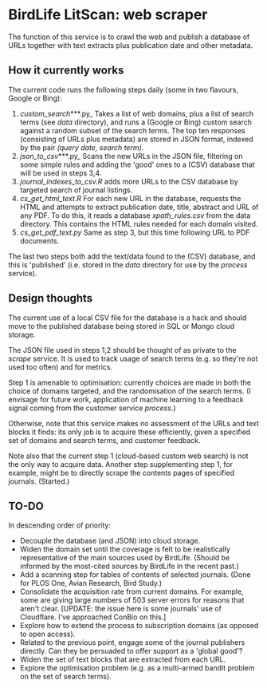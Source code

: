 # BirdLife LitScan: web scraper

The function of this service is to crawl the web and publish a database of URLs together with text extracts plus publication date and other metadata.

## How it currently works

The current code runs the following steps daily (some in two flavours, Google or Bing):

1. _custom_search_***.py_ Takes a list of web domains, plus a list of search terms (see _data_ directory), and runs a (Google or Bing) custom search against a random subset of the search terms. The top ten responses (consisting of URLs plus metadata) are stored in JSON format, indexed by the pair _(query date, search term)_.
2. _json_to_csv_***.py_ Scans the new URLs in the JSON file, filtering on some simple rules and adding the 'good' ones to a (CSV) database that will be used in steps 3,4.
3. _journal_indexes_to_csv.R_ adds more URLs to the CSV database by targeted search of journal listings.
4. _cs_get_html_text.R_ For each new URL in the database, requests the HTML and attempts to extract publication date, title, abstract and URL of any PDF. To do this, it reads a database _xpath_rules.csv_ from the data directory. This contains the HTML rules needed for each domain visited.
5. _cs_get_pdf_text.py_ Same as step 3, but this time following URL to PDF documents. 

The last two steps both add the text/data found to the (CSV) database, and this is 'published' (i.e. stored in the _data_ directory for use by the _process_ service).

## Design thoughts

The current use of a local CSV file for the database is a hack and should move to the published database being stored in SQL or Mongo cloud storage.

The JSON file used in steps 1,2 should be thought of as private to the _scrape_ service. It is used to track usage of search terms (e.g. so they're not used too often) and for metrics.

Step 1 is amenable to optimisation: currently choices are made in both the choice of domains targeted, and the randomisation of the search terms. (I envisage for future work, application of machine learning to a feedback signal coming from the customer service _process_.)

Otherwise, note that this service makes no assessment of the URLs and text blocks it finds: its only job is to acquire these efficiently, given a specified set of domains and search terms, and customer feedback.

Note also that the current step 1 (cloud-based custom web search) is not the only way to acquire data. Another step supplementing step 1, for example, might be to directly scrape the contents pages of specified journals. (Started.)

## TO-DO

In descending order of priority:

- Decouple the database (and JSON) into cloud storage.
- Widen the domain set until the coverage is felt to be realistically representative of the main sources used by BirdLife. (Should be informed by the most-cited sources by BirdLife in the recent past.)
- Add a scanning step for tables of contents of selected journals. (Done for PLOS One, Avian Research, Bird Study.)
- Consolidate the acquisition rate from current domains. For example, some are giving large numbers of 503 server errors for reasons that aren't clear. 
[UPDATE: the issue here is some journals' use of Cloudflare. I've approached ConBio on this.]
- Explore how to extend the process to subscription domains (as opposed to open access).
- Related to the previous point, engage some of the journal publishers directly. Can they be persuaded to offer support as a 'global good'?
- Widen the set of text blocks that are extracted from each URL.
- Explore the optimisation problem (e.g. as a multi-armed bandit problem on the set of search terms).

